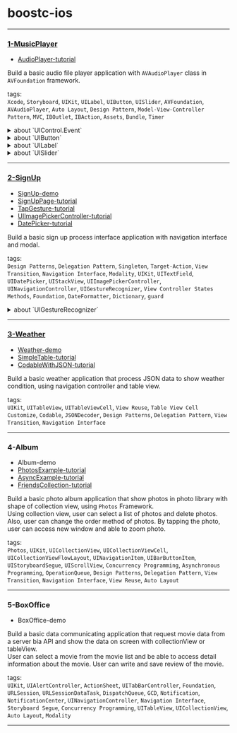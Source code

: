 # boostc-ios

---

### [1-MusicPlayer](https://github.com/san-ghun/boostc-ios/tree/main/1-MusicPlayer)

- [AudioPlayer-tutorial](https://github.com/san-ghun/AudioPlayer-tutorial)

Build a basic audio file player application with `AVAudioPlayer` class in `AVFoundation` framework.

tags:    
`Xcode`, `Storyboard`, `UIKit`, `UILabel`, `UIButton`, `UISlider`, `AVFoundation`, `AVAudioPlayer`, `Auto Layout`, `Design Pattern`, `Model-View-Controller Pattern`, `MVC`, `IBOutlet`, `IBAction`, `Assets`, `Bundle`, `Timer` 

<details>
  <summary>about `UIControl.Event`</summary>
  
  - `UIControl.Event.touchDown`: 컨트롤을 터치했을 때 발생하는 이벤트
  - `UIControl.Event.touchDownRepeat`: 컨트롤을 연속 터치 할 때 발생하는 이벤트
  - `UIControl.Event.touchDragInside`: 컨트롤 범위 내에서 터치한 영역을 드래그 할 때 발생하는 이벤트
  - `UIControl.Event.touchDragOutside`: 터치 영역이 컨트롤의 바깥쪽에서 드래그 할 때 발생하는 이벤트
  - `UIControl.Event.touchDragEnter`: 터치 영역이 컨트롤의 일정 영역 바깥쪽으로 나갔다가 다시 들어왔을 때 발생하는 이벤트
  - `UIControl.Event.touchDragExit`: 터치 영역이 컨트롤의 일정 영역 바깥쪽으로 나갔을 때 발생하는 이벤트
  - `UIControl.Event.touchUpInside`: 컨트롤 영역 안쪽에서 터치 후 뗐을때 발생하는 이벤트
  - `UIControl.Event.touchUpOutside`: 컨트롤 영역 안쪽에서 터치 후 컨트롤 밖에서 뗐을때 이벤트
  - `UIControl.Event.touchCancel`: 터치를 취소하는 이벤트 (touchUp 이벤트가 발생되지 않음)
  - `UIControl.Event.valueChanged`: 터치를 드래그 및 다른 방법으로 조작하여 값이 변경되었을때 발생하는 이벤트
  - `UIControl.Event.primaryActionTriggered`: 버튼이 눌릴때 발생하는 이벤트 (iOS보다는 tvOS에서 사용)
  - `UIControl.Event.editingDidBegin`: UITextField에서 편집이 시작될 때 호출되는 이벤트
  - `UIControl.Event.editingChanged`: UITextField에서 값이 바뀔 때마다 호출되는 이벤트
  - `UIControl.Event.editingDidEnd`: UITextField에서 외부객체와의 상호작용으로 인해 편집이 종료되었을 때 발생하는 이벤트  
  - `UIControl.Event.editingDidEndOnExit`: UITextField의 편집상태에서 키보드의 return 키를 터치했을 때 발생하는 이벤트
  - `UIControl.Event.allTouchEvents`: 모든 터치 이벤트
  - `UIControl.Event.allEditingEvents`: UITextField에서 편집작업의 이벤트
  - `UIControl.Event.applicationReserved`: 각각의 애플리케이션에서 프로그래머가 임의로 지정할 수 있는 이벤트 값의 범위
  - `UIControl.Event.systemReserved`: 프레임워크 내에서 사용하는 예약된 이벤트 값의 범위
  - `UIControl.Event.allEvents`: 시스템 이벤트를 포함한 모든 이벤트
  
</details>

<details>
  <summary>about `UIButton`</summary>
  
  - How to connnect button with method.
    1. `addTarget(_:action:for:)`
    2. `@IBAction`
  
    ```Swift
    func doSomething()
    func doSomething(sender: UIButton)
    func doSomething(sender: UIButton, forEvent event: UIEvent)
    ```
  
  - States of UIButton
    - `default`, `highlighted`, `focused`, `selected`, `disabled`
    - states are able to use with combination. ex) `[default + highlighted]`
  
  - Properties of UIButton
    - `enum UIButtonType`: type of button, types have different shapes and actions
    - `var titleLabel: UILabel?`
    - `var imageView: UIImageView?`
    - `var tintColor: UIColor!`
  
  - Methods of UIButton
    ```Swift
    // 특정 상태의 버튼의 문자열 설정
    func setTitle(String?, for: UIControlState)
  
    // 특정 상태의 버튼의 문자열 반환
    func title(for: UIControlState) -> String?
  
    // 특정 상태의 버튼 이미지 설정
    func setImage(UIImage?, for: UIControlState)
  
    // 특정 상태의 버튼 이미지 반환
    func image(for: UIControlState) -> UIImage?
  
    // 특정 상태의 백그라운드 이미지 설정
    func setBackgroundImage(UIImage?, for: UIControlState)
  
    // 특정 상태의 백그라운드 이미지 반환
    func backgroundImage(for: UIControlState) -> UIImage?
  
    // 특정 상태의 문자열 색상 설정
    func setTitleColor(UIColor?, for: UIControlState)
  
    // 특정 상태의 attributed 문자열 설정
    func setAttributedTitle(NSAttributedString?, for: UIControlState)
    ```
  
</details>

<details>
  <summary>about `UILabel`</summary>
  
  - Properties of UILabel
    - `var text: String?`
    - `var attributedText: NSAttributedString?`
    - `var textColor: UIColor!`
    - `var font: UIFont!`
    - `var textAlignment: NSTextAlignment`: left / right / center / justified / natural
    - `var numberOfLines: Int`
    - `var baselineAdjustment: UIBaselineAdjustment`: Align Baseline / Align Center / None
    - `var lineBreakMode: NSLineBreakMode`: Character wrap / Word wrap / Truncate head / Truncate middle / Truncate tail
  
</details>

<details>
  <summary>about `UISlider`</summary>
  
  - How UISlider interact with user action.
    - When user change that value of slider, the slider call a method then do the followed action.
    - By default, when the user moves the thumb of the slider, the event is called continuously, but when the `isContinous` property value is set to false, the event is called when the user **releases the thumb** of the slider.
  
  - How to connnect slider with method.
    1. `addTarget(_:action:for:)`
    2. `@IBAction`
  
    ```Swift
    func doSomething()
    func doSomething(sender: UISlider)
    func doSomething(sender: UISlider, forEvent event: UIEvent)
    ```
  
  - Properties of UISlider
    - `var minimumValue: Float`, `var maximumValue: Float`
    - `var value: Float`
    - `var isContinuous: Bool`
    - `var minimumValueImage: UIImage?`, `var maximumValueImage: UIImage?`
    - `var thumbTintColor: UIColor?`
    - `var minimumTrackTintColor: UIColor?`, `var maximumTrackTintColor: UIColor?`
  
  - Methods of UISlider
    ```Swift
    //  슬라이더의 현재 값 설정
    func setValue(Float, animated: Bool)

    //  특정 상태의 minimumTrackImage 반환
    func minimumTrackImage(for: UIControlState) -> UIImage?

    // 특정 상태의 minimumTrackImage 설정
    func setMinimumTrackImage(UIImage?, for: UIControlState)

    // 특정 상태의 maximumTrackImage 반환
    func maximumTrackImage(for: UIControlState) -> UIImage?

    // 특정 상태의 minimumTrackImage 설정
    func setMaximumTrackImage(UIImage?, for: UIControlState)

    //  특정 상태의 thumbImage 반환
    func thumbImage(for: UIControlState) -> UIImage?

    //특정 상태의 thumbImage 설정
    func setThumbImage(UIImage?, for: UIControlState)
    ```

</details>

---

### [2-SignUp](https://github.com/san-ghun/boostc-ios/tree/main/2-SignUp)

- [SignUp-demo](https://github.com/san-ghun/boostc-ios/tree/main/2-SignUp/SignUp-demo)
- [SignUpPage-tutorial](https://github.com/san-ghun/SignUpPage-tutorial)
- [TapGesture-tutorial](https://github.com/san-ghun/TapGesture-tutorial)
- [UIImagePickerController-tutorial](https://github.com/san-ghun/UIImagePickerController-tutorial)
- [DatePicker-tutorial](https://github.com/san-ghun/DatePicker-tutorial)

Build a basic sign up process interface application with navigation interface and modal.

tags:    
`Design Patterns`, `Delegation Pattern`, `Singleton`, `Target-Action`, `View Transition`, `Navigation Interface`, `Modality`, `UIKit`, `UITextField`, `UIDatePicker`, `UIStackView`, `UIImagePickerController`, `UINavigationController`, `UIGestureRecognizer`, `View Controller States Methods`, `Foundation`, `DateFormatter`, `Dictionary`, `guard` 

<details>
  <summary>about `UIGestureRecognizer`</summary>
  
  - Subclasses of UIGestureRecognizer class
    - UITapGestureRecognizer: 싱글탭 또는 멀티탭 제스처
    - UIPinchGestureRecognizer: 핀치(Pinch) 제스처
    - UIRotationGestureRecognizer: 회전 제스처
    - UISwipeGestureRecognizer: 스와이프(swipe) 제스처
    - UIPanGestureRecognizer: 드래그(drag) 제스처
    - UIScreenEdgePanGestureRecognizer: 화면 가장자리 드래그 제스처
    - UILongPressGestureRecognizer: 롱프레스(long-press) 제스처
  
  - Properties of UIGestureRecognizer
    - `var state: UIGestureRecognizerState` : 현재 제스처 인식기의 상태를 나타냅니다.
    - `var view: UIView?` : 제스처 인식기가 연결된 뷰입니다.
    - `var isEnabled: Bool` : 제스처 인식기가 사용 가능한 상태인지를 나타냅니다.
    - `var cancelsTouchInView` : 제스처가 인식되었을 때 터치 이벤트가 뷰로 전달되는 여부에 영향을 미칩니다.
      - 이 프로퍼티가 true(기본값)이고 제스처 인식기가 제스처를 인식했다면, 해당 제스처의 터치는 뷰로 전달되지 않습니다. 이전에 전달된 터치들은 `touchesCancelled(_:with:)` 메시지를 통해 취소됩니다. 제스처 인식기가 제스처를 인식 못하거나 이 프로퍼티의 값이 false라면 뷰가 모든 터치를 전달받게 됩니다.
    - `var delaysTouchesBegan` : began 단계에서 제스처 인식기가 추가된 뷰에 터치의 전달 지연 여부를 결정합니다.
    - `var delaysTouchesEnded` : end 단계에서 제스처 인식기가 추가된 뷰에 터치의 전달 지연 여부를 결정합니다.
  
  - Methods of UIGestureRecognizer
    ```Swift
    // 제스처 인식기를 타깃-액션의 연결을 통해 초기화
    init(target: Any?, action: Selector?)
  
    // 제스처가 발생한 좌표를 반환
    func location(in: UIView?) -> CGPoint
  
    // 제스처 인식기 객체에 타깃과 액션을 추가
    func addTarget(Any, action: Selector)
  
    // 제스처 인식기 객체로부터 타깃과 액션을 제거
    func removeTarget(Any?, action: Selector?)
  
    // 여러 개의 제스처 인식기를 가지고 있을 때, 제스처 인식기 사이의 의존성을 설정
    func require(toFail: UIGestureRecognizer)
    ```

</details>

---

### [3-Weather](https://github.com/san-ghun/boostc-ios/tree/main/3-Weather)

- [Weather-demo](https://github.com/san-ghun/boostc-ios/tree/main/3-Weather/Weather-demo)
- [SimpleTable-tutorial](https://github.com/san-ghun/boostc-ios/tree/main/3-Weather/SimpleTable-tutorial)
- [CodableWithJSON-tutorial](https://github.com/san-ghun/boostc-ios/tree/main/3-Weather/CodableWithJSON-tutorial)

Build a basic weather application that process JSON data to show weather condition, using navigation controller and table view.

tags:   
`UIKit`, `UITableView`, `UITableViewCell`, `View Reuse`, `Table View Cell Customize`, `Codable`, `JSONDecoder`, `Design Patterns`, `Delegation Pattern`, `View Transition`, `Navigation Interface` 

---

### 4-Album

- Album-demo
- [PhotosExample-tutorial](https://github.com/san-ghun/boostc-ios/tree/main/4-Album/PhotosExample-tutorial)
- [AsyncExample-tutorial](https://github.com/san-ghun/boostc-ios/tree/main/4-Album/AsyncExample-tutorial)
- [FriendsCollection-tutorial](https://github.com/san-ghun/boostc-ios/tree/main/4-Album/FriendsCollection-tutorial)

Build a basic photo album application that show photos in photo library with shape of collection view, using `Photos` Framework.    
Using collection view, user can select a list of photos and delete photos. Also, user can change the order method of photos. By tapping the photo, user can access new window and able to zoom photo.

tags:    
`Photos`, `UIKit`, `UICollectionView`, `UICollectionViewCell`, `UICollectionViewFlowLayout`, `UINavigationItem`, `UIBarButtonItem`, `UIStoryboardSegue`, `UIScrollView`, `Concurrency Programming`, `Asynchronous Programming`, `OperationQueue`, `Design Patterns`, `Delegation Pattern`, `View Transition`, `Navigation Interface`, `View Reuse`, `Auto Layout` 

---

### 5-BoxOffice

- BoxOffice-demo

Build a basic data communicating application that request movie data from a server bia API and show the data on screen with collectionView or tableView.     
User can select a movie from the movie list and be able to access detail information about the movie. User can write and save review of the movie.

tags:     
`UIKit`, `UIAlertController`, `ActionSheet`, `UITabBarController`, `Foundation`, `URLSession`, `URLSessionDataTask`, `DispatchQueue`, `GCD`, `Notification`, `NotificationCenter`, `UINavigationController`, `Navigation Interface`, `Storyboard Segue`, `Concurrency Programming`, `UITableView`, `UICollectionView`, `Auto Layout`, `Modality`

--- 

